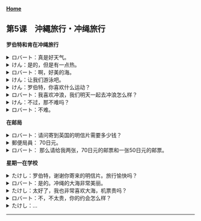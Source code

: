 **[Home](../Menu.md)**
## 第5课　沖縄旅行・冲绳旅行
**罗伯特和肯在冲绳旅行**
<details>
<summary>
ロバート：真是好天气。</summary>

いい天気ですね。
</details>

<details>
<summary>
けん：是的，但是有一点热。</summary>

そうですね。でも、ちょっと暑いですね。
</details>

<details>
<summary>
ロバート：啊，好美的海。</summary>

わあ、きれいな海！
</details>

<details>
<summary>
けん：让我们游泳吧。</summary>

泳ぎましょう。
</details>

<details>
<summary>
けん：罗伯特，你喜欢什么运动？</summary>

ロバートさんはどんなスポーツが好きですか。
</details>

<details>
<summary>
ロバート：我喜欢冲浪，我们明天一起去冲浪怎么样？</summary>

サーフィンが好きです。明日一緒にやりましょうか。
</details>

<details>
<summary>
けん：不过，那不难吗？</summary>

でも、難しくありませんが。
</details>

<details>
<summary>
ロバート：不难。</summary>

大丈夫ですよ。
</details>

**在邮局**
<details>
<summary>
ロバート：请问寄到英国的明信片需要多少钱？</summary>

すみません。はがきは、イギリスまでいくらですか。
</details>

<details>
<summary>
郵便局員： 70日元。</summary>

七十円です
</details>

<details>
<summary>
ロバート： 那么请给我两张，70日元的邮票和一张50日元的邮票。</summary>

じゃあ、七十円切手を二枚お願いします。それから、五十円切手を一枚ください。
</details>

**星期一在学校**
<details>
<summary>
たけし：罗伯特，谢谢你寄来的明信片。旅行愉快吗？</summary>

ロバートさん、はがき、ありがとう。旅行は楽しかったですか。
</details>

<details>
<summary>
ロバート：是的。冲绳的大海非常美丽。</summary>

ええ。沖縄の海はとても綺麗ですたよ。
</details>

<details>
<summary>
たけし：太好了，我也非常喜欢大海，机票贵吗？</summary>

よかったですね。僕も海が大好きです。飛行機の切符は高かったですか。
</details>

<details>
<summary>
ロバート：不，不太贵，你的约会怎么样？</summary>

いいえ。あまり高くありませんでした。たけしさんのデートはどうでしたか。
</details>

<details>
<summary>
たけし：…</summary>

...
</details>

---
